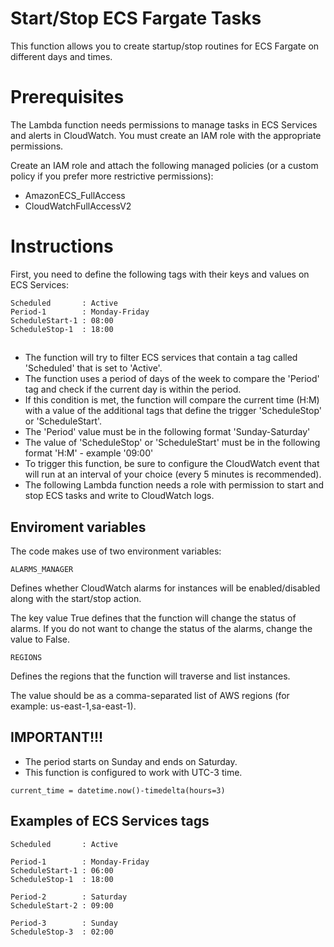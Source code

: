 # Start/Stop ECS Fargate Tasks

This function allows you to create startup/stop routines for ECS Fargate on different days and times.

# Prerequisites

The Lambda function needs permissions to manage tasks in ECS Services and alerts in CloudWatch. You must create an IAM role with the appropriate permissions.

Create an IAM role and attach the following managed policies (or a custom policy if you prefer more restrictive permissions):

- AmazonECS_FullAccess
- CloudWatchFullAccessV2


# Instructions

First, you need to define the following tags with their keys and values on ECS Services:

    Scheduled       : Active
    Period-1        : Monday-Friday
    ScheduleStart-1 : 08:00
    ScheduleStop-1  : 18:00

##

- The function will try to filter ECS services that contain a tag called 'Scheduled' that is set to 'Active'.
- The function uses a period of days of the week to compare the 'Period' tag and check if the current day is within the period.
- If this condition is met, the function will compare the current time (H:M) with a value of the additional tags that define the trigger 'ScheduleStop' or 'ScheduleStart'.
- The 'Period' value must be in the following format 'Sunday-Saturday'
- The value of 'ScheduleStop' or 'ScheduleStart' must be in the following format 'H:M' - example '09:00'
- To trigger this function, be sure to configure the CloudWatch event that will run at an interval of your choice (every 5 minutes is recommended).
- The following Lambda function needs a role with permission to start and stop ECS tasks and write to CloudWatch logs.

## Enviroment variables

The code makes use of two environment variables:

    ALARMS_MANAGER

Defines whether CloudWatch alarms for instances will be enabled/disabled along with the start/stop action.

The key value True defines that the function will change the status of alarms. If you do not want to change the status of the alarms, change the value to False.

    REGIONS

Defines the regions that the function will traverse and list instances.

The value should be as a comma-separated list of AWS regions (for example: us-east-1,sa-east-1).

## IMPORTANT!!!

- The period starts on Sunday and ends on Saturday.
- This function is configured to work with UTC-3 time.

`current_time = datetime.now()-timedelta(hours=3)`

## Examples of ECS Services tags

    Scheduled       : Active

    Period-1        : Monday-Friday
    ScheduleStart-1 : 06:00
    ScheduleStop-1  : 18:00

    Period-2        : Saturday
    ScheduleStart-2 : 09:00

    Period-3        : Sunday
    ScheduleStop-3  : 02:00